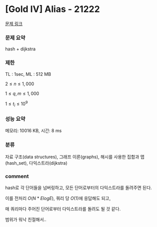 # [Gold IV] Alias - 21222

[문제 링크](https://www.acmicpc.net/problem/21222)

### 문제 요약

<p> hash + dijkstra </p>

### 제한

TL : 1sec, ML : 512 MB

$2 ≤ n ≤ 1,000$

$1 ≤ q, m ≤ 1,000$

$1 ≤ t_i ≤ 10^9$

### 성능 요약

메모리: 10016 KB, 시간: 8 ms

### 분류

자료 구조(data structures), 그래프 이론(graphs), 해시를 사용한 집합과 맵(hash_set), 다익스트라(dijkstra)

### comment

hash로 각 단어들을 넘버링하고, 모든 단어로부터의 다익스트라를 돌려주면 된다.

이를 전처리 $O(N * ElogE)$, 쿼리 당 $O(1)$에 응답해도 되고,

매 쿼리마다 주어진 단어로부터 다익스트라를 돌려도 될 것 같다.

범위가 워낙 친절해서..
